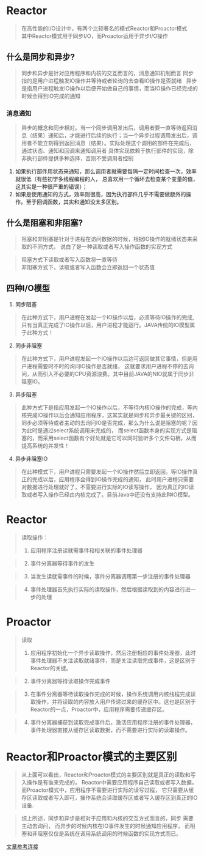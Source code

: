 # Reactor
>在高性能的I/O设计中，有两个比较著名的模式Reactor和Proactor模式  
>其中Reactor模式用于同步I/O，而Proactor运用于异步I/O操作

##  什么是同步和异步?  
>同步和异步是针对应用程序和内核的交互而言的，消息通知机制而言
>同步指的是用户进程触发IO操作并等待或者轮询的去查看IO操作是否就绪  
>异步是指用户进程触发IO操作以后便开始做自己的事情，而当IO操作已经完成的时候会得到IO完成的通知  
### 消息通知
>异步的概念和同步相对。当一个同步调用发出后，调用者要一直等待返回消息（结果）通知后，才能进行后续的执行；当一个异步过程调用发出后，调
> 用者不能立刻得到返回消息（结果）。实际处理这个调用的部件在完成后，通过状态、通知和回调来通知调用者
> 具体实现依赖于执行部件的实现，除非执行部件提供多种选择，否则不受调用者控制
1. 如果执行部件用状态来通知，那么调用者就需要每隔一定时间检查一次，效率就很低（有些初学多线程编程的人，
   总喜欢用一个循环去检查某个变量的值，这其实是一种很严重的错误）；  
2. 如果是使用通知的方式，效率则很高，因为执行部件几乎不需要做额外的操作。至于回调函数，其实和通知没太多区别。
##  什么是阻塞和非阻塞?
>阻塞和非阻塞是针对于进程在访问数据的时候，根据IO操作的就绪状态来采取的不同方式， 
说白了是一种读取或者写入操作函数的实现方式  

>阻塞方式下读取或者写入函数将一直等待  
>非阻塞方式下，读取或者写入函数会立即返回一个状态值  

## 四种I/O模型
  1. 同步阻塞
  >在此种方式下，用户进程在发起一个IO操作以后，必须等待IO操作的完成,
   只有当真正完成了IO操作以后，用户进程才能运行。JAVA传统的IO模型属于此种方式！
  2. 同步非阻塞
  >在此种方式下，用户进程发起一个IO操作以后边可返回做其它事情，但是用户进程需要时不时的询问IO操作是否就绪，
  这就要求用户进程不停的去询问，从而引入不必要的CPU资源浪费。其中目前JAVA的NIO就属于同步非阻塞IO。
  3. 异步阻塞  
  >此种方式下是指应用发起一个IO操作以后，不等待内核IO操作的完成，等内核完成IO操作以后会通知应用程序，这其实就是同步和异步最关键的区别，
  同步必须等待或者主动的去询问IO是否完成，那么为什么说是阻塞的呢？因为此时是通过select系统调用来完成的，
  而select函数本身的实现方式是阻塞的，而采用select函数有个好处就是它可以同时监听多个文件句柄，从而提高系统的并发性！
  4. 异步非阻塞IO
  >在此种模式下，用户进程只需要发起一个IO操作然后立即返回，等IO操作真正的完成以后，应用程序会得到IO操作完成的通知，
  此时用户进程只需要对数据进行处理就好了，不需要进行实际的IO读写操作，
  因为真正的IO读取或者写入操作已经由内核完成了。目前Java中还没有支持此种IO模型。
  
# Reactor
 > 读取操作：
>1. 应用程序注册读就需事件和相关联的事件处理器

>2. 事件分离器等待事件的发生

>3. 当发生读就需事件的时候，事件分离器调用第一步注册的事件处理器

>4. 事件处理器首先执行实际的读取操作，然后根据读取到的内容进行进一步的处理
# Proactor
 > 读取
>1. 应用程序初始化一个异步读取操作，然后注册相应的事件处理器，此时事件处理器不关注读取就绪事件，而是关注读取完成事件，这是区别于Reactor的关键。

>2. 事件分离器等待读取操作完成事件

>3. 在事件分离器等待读取操作完成的时候，操作系统调用内核线程完成读取操作，并将读取的内容放入用户传递过来的缓存区中。这也是区别于Reactor的一点，Proactor中，应用程序需要传递缓存区。

>4. 事件分离器捕获到读取完成事件后，激活应用程序注册的事件处理器，事件处理器直接从缓存区读取数据，而不需要进行实际的读取操作。
# Reactor和Proactor模式的主要区别
> 从上面可以看出，Reactor和Proactor模式的主要区别就是真正的读取和写入操作是有谁来完成的，
  Reactor中需要应用程序自己读取或者写入数据，而Proactor模式中，应用程序不需要进行实际的读写过程，
  它只需要从缓存区读取或者写入即可，操作系统会读取缓存区或者写入缓存区到真正的IO设备.  

> 综上所述，同步和异步是相对于应用和内核的交互方式而言的，同步 需要主动去询问，
 而异步的时候内核在IO事件发生的时候通知应用程序，
 而阻塞和非阻塞仅仅是系统在调用系统调用的时候函数的实现方式而已。
 

 
 [文章参考连接](http://blog.csdn.net/zccracker/article/details/38686339)
